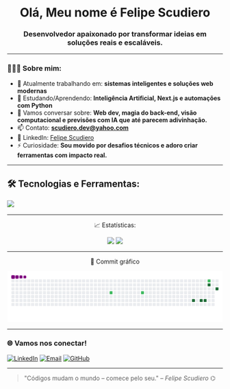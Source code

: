 <h1 align="center">Olá, Meu nome é Felipe Scudiero</h1>
<h3 align="center">Desenvolvedor apaixonado por transformar ideias em soluções reais e escaláveis.</h3>

---

### 🧑🏻‍💻 Sobre mim:

- 🔭 Atualmente trabalhando em: **sistemas inteligentes e soluções web modernas**
- 🌱 Estudando/Aprendendo: **Inteligência Artificial, Next.js e automações com Python**
- 💬 Vamos conversar sobre: **Web dev, magia do back-end, visão computacional e previsões com IA que até parecem adivinhação.**
- 📫 Contato: **scudiero.dev@yahoo.com**
- 💼 LinkedIn: [Felipe Scudiero](https://www.linkedin.com/in/felipe-scudiero-5513261b3/)
- ⚡ Curiosidade: **Sou movido por desafios técnicos e adoro criar ferramentas com impacto real.**

---

## 🛠️ Tecnologias e Ferramentas:

<p>
  <img src="https://skillicons.dev/icons?i=html,css,js,ts,react,python,java,php,sql,nodejs,nextjs,github,linux,windows,vscode" />
</p>

---
<p align="center">
 📈 Estatísticas:

<p align="center">
  <img src="https://github-readme-stats.vercel.app/api?username=Fehscudiero&show_icons=true&theme=tokyonight" />
  <img src="https://github-readme-streak-stats.herokuapp.com/?user=Fehscudiero&theme=tokyonight" />
</p>

---


<p align="center">
🐍 Commit gráfico

![Contribution Snake](https://github.com/Fehscudiero/Fehscudiero/blob/main/github-contribution-grid-snake.gif?raw=true)

</p>

---

### 🌐 Vamos nos conectar!

[![LinkedIn](https://img.shields.io/badge/-Felipe_Scudiero-0A66C2?style=flat-square&logo=linkedin&logoColor=white)](https://www.linkedin.com/in/felipe-scudiero-5513261b3/)
[![Email](https://img.shields.io/badge/-scudiero.dev@yahoo.com-D14836?style=flat-square&logo=gmail&logoColor=white)](mailto:scudiero.dev@yahoo.com)
[![GitHub](https://img.shields.io/badge/-GitHub-24292e?style=flat-square&logo=github&logoColor=white)](https://github.com/Fehscudiero)

---

> "Códigos mudam o mundo – comece pelo seu." – *Felipe Scudiero* ⌬

